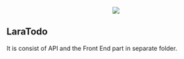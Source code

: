 <p align="center"><img src="https://laravel.com/assets/img/components/logo-laravel.svg"></p>

## LaraTodo

It is consist of API and the Front End part in separate folder.